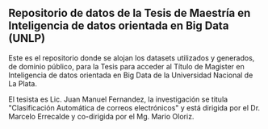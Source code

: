 ## Repositorio de datos de la Tesis de Maestría en Inteligencia de datos orientada en Big Data (UNLP)

Este es el repositorio donde se alojan los datasets utilizados y generados, de dominio público, para la Tesis para acceder al Título de Magister en Inteligencia de datos orientada en Big Data de la Universidad Nacional de La Plata.

El tesista es Lic. Juan Manuel Fernandez, la investigación se titula "Clasificación Automática de correos electrónicos" y está dirigida por el Dr. Marcelo Errecalde y co-dirigida por el Mg. Mario Oloriz.
